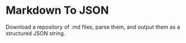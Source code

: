 # Markdown To JSON

Download a repository of .md files, parse them, and output them as a structured JSON string.